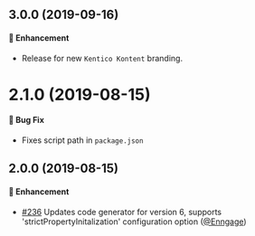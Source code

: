 ## 3.0.0 (2019-09-16)

#### :rocket: Enhancement
  * Release for new `Kentico Kontent` branding. 

# 2.1.0 (2019-08-15)

#### :bug: Bug Fix
  * Fixes script path in `package.json`

## 2.0.0 (2019-08-15)

#### :rocket: Enhancement
  * [#236](https://github.com/Kentico/kentico-kontent-js/pull/236) Updates code generator for version 6, supports 'strictPropertyInitalization' configuration option ([@Enngage](https://github.com/Enngage))